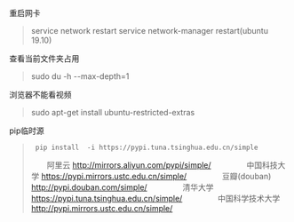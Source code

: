 重启网卡

> service network restart
> service network-manager restart(ubuntu 19.10)

查看当前文件夹占用

> sudo du -h --max-depth=1

浏览器不能看视频

> sudo apt-get install ubuntu-restricted-extras

pip临时源

>      pip install  -i https://pypi.tuna.tsinghua.edu.cn/simple
>      阿里云 http://mirrors.aliyun.com/pypi/simple/ 
>      
>      中国科技大学 https://pypi.mirrors.ustc.edu.cn/simple/ 
>      
>      豆瓣(douban) http://pypi.douban.com/simple/ 
>      
>      清华大学 https://pypi.tuna.tsinghua.edu.cn/simple/ 
>      
>      中国科学技术大学 http://pypi.mirrors.ustc.edu.cn/simple/
>      
